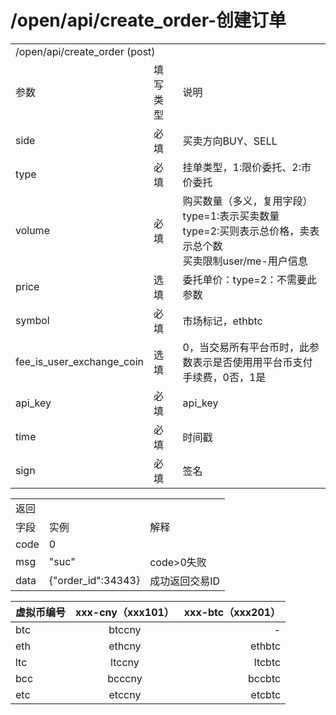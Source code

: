 # /open/api/create_order-创建订单
<table>
    <tr><td colspan="3">/open/api/create_order (post)</td></tr>
    <tr><td>参数</td><td>填写类型</td><td>说明</td></tr>
    <tr><td>side</td><td>必填</td><td>买卖方向BUY、SELL</td></tr>
    <tr><td>type</td><td>必填</td><td>挂单类型，1:限价委托、2:市价委托</td></tr>
    <tr><td>volume</td><td>必填</td><td>
      购买数量（多义，复用字段）<br>
      type=1:表示买卖数量 <br>
      type=2:买则表示总价格，卖表示总个数 <br>
      买卖限制user/me-用户信息
    </td></tr>
    <tr><td>price</td><td>选填</td><td>委托单价：type=2：不需要此参数</td></tr>
    <tr><td>symbol</td><td>必填</td><td>市场标记，ethbtc</td></tr>
    <tr><td>fee_is_user_exchange_coin </td><td>选填</td><td>0，当交易所有平台币时，此参数表示是否使用用平台币支付手续费，0否，1是
    </td></tr>
    <tr><td>api_key</td><td>必填</td><td>api_key</td></tr>
    <tr><td>time</td><td>必填</td><td>时间戳</td></tr>
    <tr><td>sign</td><td>必填</td><td>签名</td></tr>
  </table>
  <table>
    <tr><td colspan="3">返回</td></tr>
    <tr><td>字段</td><td>实例</td><td>解释</td></tr>
    <tr><td>code</td><td>0</td><td></td></tr>
    <tr><td>msg</td><td>"suc"</td><td>code>0失败</td></tr>
    <tr><td>data</td><td>{"order_id":34343}</td><td>成功返回交易ID</td></tr>
  </table>
  

|虚拟币编号|xxx-cny（xxx101）|xxx-btc（xxx201）|
|-----|:----:|----:|
|btc|btccny|-|
|eth|ethcny|ethbtc|
|ltc |ltccny |ltcbtc|
|bcc|bcccny |bccbtc|
|etc|etccny|etcbtc|

